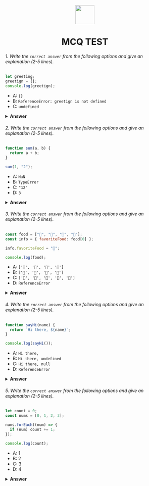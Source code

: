 <div align="center">
  <img height="60" src="https://edurev.gumlet.io/AllImages/original/ApplicationImages/CourseImages/944e5d47-8c55-4a89-91e5-22ab5f2798fc_CI.png">
  <h1>MCQ TEST</h1>
</div>

###### 1. Write the `correct answer` from the following options and give an explanation (2-5 lines).

```javascript
let greeting;
greetign = {};
console.log(greetign);
```

- A: `{}`
- B: `ReferenceError: greetign is not defined`
- C: `undefined`

<details><summary><b>Answer</b></summary>
<p>

#### Answer: ?

<i>Answer: B: ReferenceError: greetign is not defined
Explanation: The variable greetign is misspelled, and it has not been defined anywhere in the code. This will result in a ReferenceError because JavaScript will fail to find the variable.</i>

</p>
</details>

###### 2. Write the `correct answer` from the following options and give an explanation (2-5 lines).

```javascript
function sum(a, b) {
  return a + b;
}

sum(1, "2");
```

- A: `NaN`
- B: `TypeError`
- C: `"12"`
- D: `3`

<details><summary><b>Answer</b></summary>
<p>

#### Answer: ?

<i>Answer:C:"12"
In JavaScript, when we use the + operator with a string and a non-string value, it performs concatenation. In this case, the number 1 is coerced into a string and concatenated with the string "2", resulting in the string "12".
</i>

</p>
</details>

###### 3. Write the `correct answer` from the following options and give an explanation (2-5 lines).

```javascript
const food = ["🍕", "🍫", "🥑", "🍔"];
const info = { favoriteFood: food[0] };

info.favoriteFood = "🍝";

console.log(food);
```

- A: `['🍕', '🍫', '🥑', '🍔']`
- B: `['🍝', '🍫', '🥑', '🍔']`
- C: `['🍝', '🍕', '🍫', '🥑', '🍔']`
- D: `ReferenceError`

<details><summary><b>Answer</b></summary>
<p>

#### Answer: ?

<i>Answer:B: `['🍝', '🍫', '🥑', '🍔']`
here in this code the info.favoriteFood is pointing at the address of the '🍕' or the first element of the food array.so when info.favoriteFood is assigned with '🍝', the array changed to the `['🍝', '🍫', '🥑', '🍔']` </i>

</p>
</details>

###### 4. Write the `correct answer` from the following options and give an explanation (2-5 lines).

```javascript
function sayHi(name) {
  return `Hi there, ${name}`;
}

console.log(sayHi());
```

- A: `Hi there,`
- B: `Hi there, undefined`
- C: `Hi there, null`
- D: `ReferenceError`

<details><summary><b>Answer</b></summary>
<p>

#### Answer: ?

<i>Answer:B: `Hi there, undefined`
Here the sayHi function taking a argument "name", and inside the function the name is called. when the function is called there is no argument given. thats why it will sho undefined</i>

</p>
</details>

###### 5. Write the `correct answer` from the following options and give an explanation (2-5 lines).

```javascript
let count = 0;
const nums = [0, 1, 2, 3];

nums.forEach((num) => {
  if (num) count += 1;
});

console.log(count);
```

- A: 1
- B: 2
- C: 3
- D: 4

<details><summary><b>Answer</b></summary>
<p>

#### Answer: ?

<i>Answer:C: 3"
In This code when every element of the nums array iterates, the if condition check whether the element is true or false, we know in javascript evry non zero integer is true where 0 represent false, so in first iteration the element of the array is 0. For this it doesnt execute the code insind if condition.From this in every iteration except 0 the count increase. And final answer is 3.</i>

</p>
</details>
